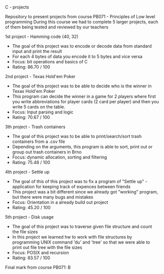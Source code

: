 C - projects

Repository to present projects from course PB071 - Principles of Low level programming
During this course we had to complete 5 larger projects, each of them being tested and reviewed by our teachers

1st project - Hamming code (40, 32)
  - The goal of this project was to encode or decode data from standard input and print the result
  - For each 4 bytes of data you encode it to 5 bytes and vice versa
  - Focus: bit operations and basics of C
  - Rating: 86.70 / 100

2nd project - Texas Hold'em Poker
  - The goal of this project was to be able to decide who is the winner in Texas Hold'em Poker
  - This program can decide the winner in a game for 2 players where first you write abbreviations for player
    cards (2 card per player) and then you write 5 cards on the table.
  - Focus: Input parsing and logic
  - Rating: 70.67 / 100

3th project - Trash containers
  - The goal of this project was to be able to print/search/sort trash containers from a .csv file
  - Depending on the arguments, this program is able to sort, print out or group out trash containers in Brno
  - Focus: dynamic allocation, sorting and filtering
  - Rating: 75.48 / 100

4th project - Settle up
  - The goal of this of this project was to fix a program of "Settle up" - application for keeping track of
    expences between friends
  - This project was a bit different since we already got "working" program, but there were many bugs and
    mistakes
  - Focus: Orientation in a already build out project
  - Rating: 45.20 / 100

5th project - Disk usage
  - The goal of this project was to traverse given file structure and count the file sizes
  - In this project we learned hw to work with file structures by programming UNIX command 'du' and 'tree' so
    that we were able to print out file tree with the file sizes
  - Focus: POSIX and recursion
  - Rating: 83.57 / 100

Final mark from course PB071: B

